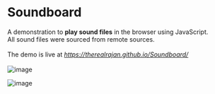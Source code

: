# Soundboard
A demonstration to **play sound files** in the browser using JavaScript. <br>
All sound files were sourced from remote sources.<br><br>
The demo is live at *https://therealrajan.github.io/Soundboard/* <br><br>
![image](https://user-images.githubusercontent.com/22878736/129447807-84e67829-b1a8-4b49-963e-f93d9f1e024d.png)

![image](https://user-images.githubusercontent.com/22878736/129447740-c9e0528c-5df5-4361-9cbb-84149926321f.png)

